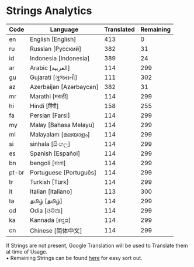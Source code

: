 # Strings Analytics


| Code | Language | Translated | Remaining |
|----|-------|-------|---|
| en | English [English] | 413 | 0 |
| ru | Russian [Русский] | 382 | 31 |
| id | Indonesia [Indonesia] | 389 | 24 |
| ar | Arabic [العربية] | 114 | 299 |
| gu | Gujarati [ગુજરાતી] | 111 | 302 |
| az | Azerbaijan [Azərbaycan] | 382 | 31 |
| mr | Marathi [मराठी] | 114 | 299 |
| hi | Hindi [हिंदी] | 158 | 255 |
| fa | Persian [Farsi] | 114 | 299 |
| my | Malay [Bahasa Melayu] | 114 | 299 |
| ml | Malayalam [മലയാളം] | 114 | 299 |
| si | sinhala [සිංහල] | 114 | 299 |
| es | Spanish [Español] | 114 | 299 |
| bn | bengoli [বাংলা] | 114 | 299 |
| pt-br | Portuguese [Português] | 114 | 299 |
| tr | Turkish [Türk] | 114 | 299 |
| it | Italian [italiano] | 113 | 300 |
| ta | தமிழ் [தமிழ்] | 114 | 299 |
| od | Odia [ଓଡିଆ] | 114 | 299 |
| ka | Kannada [ಕನ್ನಡ] | 114 | 299 |
| cn | Chinese [简体中文] | 114 | 299 |


If Strings are not present, Google Translation will be used to Translate them at time of Usage.
<br>• Remaining Strings can be found [here](./remaining.csv) for easy sort out.